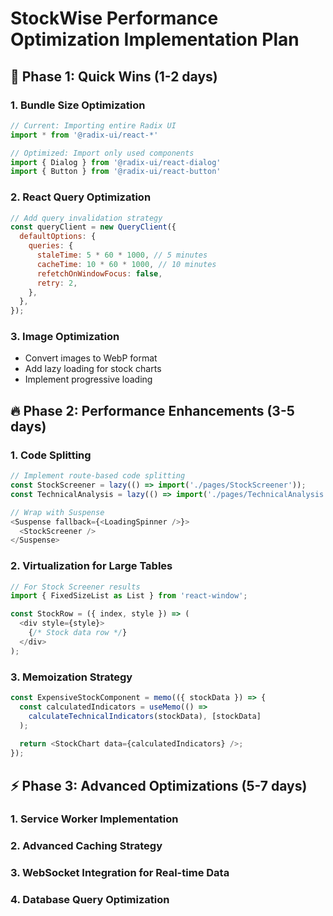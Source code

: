 # StockWise Performance Optimization Implementation Plan

## 🎯 Phase 1: Quick Wins (1-2 days)

### 1. Bundle Size Optimization
```javascript
// Current: Importing entire Radix UI
import * from '@radix-ui/react-*'

// Optimized: Import only used components
import { Dialog } from '@radix-ui/react-dialog'
import { Button } from '@radix-ui/react-button'
```

### 2. React Query Optimization
```javascript
// Add query invalidation strategy
const queryClient = new QueryClient({
  defaultOptions: {
    queries: {
      staleTime: 5 * 60 * 1000, // 5 minutes
      cacheTime: 10 * 60 * 1000, // 10 minutes
      refetchOnWindowFocus: false,
      retry: 2,
    },
  },
});
```

### 3. Image Optimization
- Convert images to WebP format
- Add lazy loading for stock charts
- Implement progressive loading

## 🔥 Phase 2: Performance Enhancements (3-5 days)

### 1. Code Splitting
```javascript
// Implement route-based code splitting
const StockScreener = lazy(() => import('./pages/StockScreener'));
const TechnicalAnalysis = lazy(() => import('./pages/TechnicalAnalysis'));

// Wrap with Suspense
<Suspense fallback={<LoadingSpinner />}>
  <StockScreener />
</Suspense>
```

### 2. Virtualization for Large Tables
```javascript
// For Stock Screener results
import { FixedSizeList as List } from 'react-window';

const StockRow = ({ index, style }) => (
  <div style={style}>
    {/* Stock data row */}
  </div>
);
```

### 3. Memoization Strategy
```javascript
const ExpensiveStockComponent = memo(({ stockData }) => {
  const calculatedIndicators = useMemo(() => 
    calculateTechnicalIndicators(stockData), [stockData]
  );
  
  return <StockChart data={calculatedIndicators} />;
});
```

## ⚡ Phase 3: Advanced Optimizations (5-7 days)

### 1. Service Worker Implementation
### 2. Advanced Caching Strategy
### 3. WebSocket Integration for Real-time Data
### 4. Database Query Optimization
